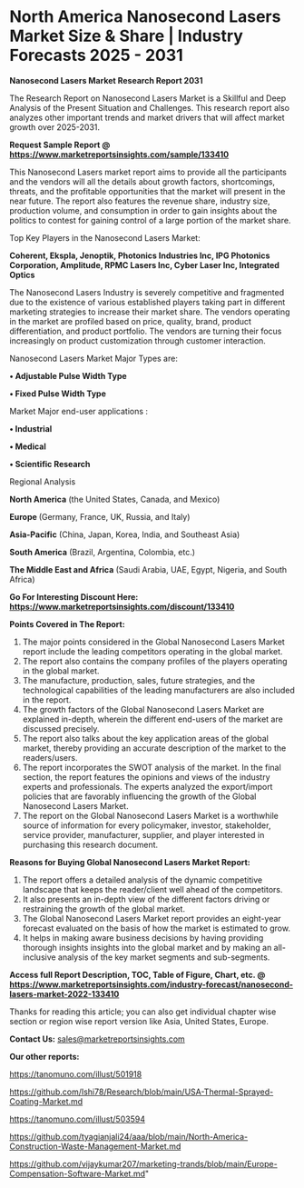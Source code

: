 # North America Nanosecond Lasers Market Size & Share | Industry Forecasts 2025 - 2031

<strong>Nanosecond Lasers Market Research Report 2031</strong>

The Research Report on Nanosecond Lasers Market is a Skillful and Deep Analysis of the Present Situation and Challenges. This research report also analyzes other important trends and market drivers that will affect market growth over 2025-2031.

<strong>Request Sample Report @ <a href=https://www.marketreportsinsights.com/sample/133410>https://www.marketreportsinsights.com/sample/133410</a></strong>

This Nanosecond Lasers market report aims to provide all the participants and the vendors will all the details about growth factors, shortcomings, threats, and the profitable opportunities that the market will present in the near future. The report also features the revenue share, industry size, production volume, and consumption in order to gain insights about the politics to contest for gaining control of a large portion of the market share.

Top Key Players in the Nanosecond Lasers Market:

<strong>Coherent, Ekspla, Jenoptik, Photonics Industries Inc, IPG Photonics Corporation, Amplitude, RPMC Lasers Inc, Cyber Laser Inc, Integrated Optics</strong>

The Nanosecond Lasers Industry is severely competitive and fragmented due to the existence of various established players taking part in different marketing strategies to increase their market share. The vendors operating in the market are profiled based on price, quality, brand, product differentiation, and product portfolio. The vendors are turning their focus increasingly on product customization through customer interaction.

Nanosecond Lasers Market Major Types are:

<strong>• Adjustable Pulse Width Type

• Fixed Pulse Width Type</strong>

Market Major end-user applications :

<strong>• Industrial

• Medical

• Scientific Research</strong>

Regional Analysis

</u><strong><b>North America</b></strong> (the United States, Canada, and Mexico)

<strong><b>Europe </b></strong>(Germany, France, UK, Russia, and Italy)

<strong><b>Asia-Pacific</b></strong> (China, Japan, Korea, India, and Southeast Asia)

<strong><b>South America</b></strong> (Brazil, Argentina, Colombia, etc.)

<strong><b>The Middle East and Africa</b></strong> (Saudi Arabia, UAE, Egypt, Nigeria, and South Africa)

<strong>Go For Interesting Discount Here: <a href=https://www.marketreportsinsights.com/discount/133410>https://www.marketreportsinsights.com/discount/133410</a></strong>

<strong>Points Covered in The Report:</strong>
<ol>
  <li>The major points considered in the Global Nanosecond Lasers Market report include the leading competitors operating in the global market.</li>
  <li>The report also contains the company profiles of the players operating in the global market.</li>
  <li>The manufacture, production, sales, future strategies, and the technological capabilities of the leading manufacturers are also included in the report.</li>
  <li>The growth factors of the Global Nanosecond Lasers Market are explained in-depth, wherein the different end-users of the market are discussed precisely.</li>
  <li>The report also talks about the key application areas of the global market, thereby providing an accurate description of the market to the readers/users.</li>
  <li>The report incorporates the SWOT analysis of the market. In the final section, the report features the opinions and views of the industry experts and professionals. The experts analyzed the export/import policies that are favorably influencing the growth of the Global Nanosecond Lasers Market.</li>
  <li>The report on the Global Nanosecond Lasers Market is a worthwhile source of information for every policymaker, investor, stakeholder, service provider, manufacturer, supplier, and player interested in purchasing this research document.</li>
</ol>
<strong>Reasons for Buying Global Nanosecond Lasers Market Report:</strong>

<ol>
  <li>The report offers a detailed analysis of the dynamic competitive landscape that keeps the reader/client well ahead of the competitors.</li>
  <li>It also presents an in-depth view of the different factors driving or restraining the growth of the global market.</li>
  <li>The Global Nanosecond Lasers Market report provides an eight-year forecast evaluated on the basis of how the market is estimated to grow.</li>
  <li>It helps in making aware business decisions by having providing thorough insights insights into the global market and by making an all-inclusive analysis of the key market segments and sub-segments.</li>
</ol>
<strong>Access full Report Description, TOC, Table of Figure, Chart, etc. @ <a href=https://www.marketreportsinsights.com/industry-forecast/nanosecond-lasers-market-2022-133410>https://www.marketreportsinsights.com/industry-forecast/nanosecond-lasers-market-2022-133410</a></strong>


Thanks for reading this article; you can also get individual chapter wise section or region wise report version like Asia, United States, Europe.

<strong>Contact Us:</strong>
sales@marketreportsinsights.com

<strong>Our other reports:</strong>

<a href=https://tanomuno.com/illust/501918>https://tanomuno.com/illust/501918</a>

<a href=https://github.com/Ishi78/Research/blob/main/USA-Thermal-Sprayed-Coating-Market.md>https://github.com/Ishi78/Research/blob/main/USA-Thermal-Sprayed-Coating-Market.md</a>

<a href=https://tanomuno.com/illust/503594>https://tanomuno.com/illust/503594</a>

<a href=https://github.com/tyagianjali24/aaa/blob/main/North-America-Construction-Waste-Management-Market.md>https://github.com/tyagianjali24/aaa/blob/main/North-America-Construction-Waste-Management-Market.md</a>

<a href=https://github.com/vijaykumar207/marketing-trands/blob/main/Europe-Compensation-Software-Market.md>https://github.com/vijaykumar207/marketing-trands/blob/main/Europe-Compensation-Software-Market.md</a>"
